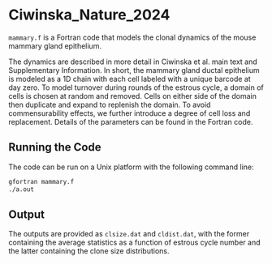# Ciwinska_Nature_2024


`mammary.f` is a Fortran code that models the clonal dynamics of the mouse mammary gland epithelium.

The dynamics are described in more detail in Ciwinska et al. main text and Supplementary Information. In short, the mammary gland ductal epithelium is modeled as a 1D chain with each cell labeled with a unique barcode at day zero. To model turnover during rounds of the estrous cycle, a domain of cells is chosen at random and removed. Cells on either side of the domain then duplicate and expand to replenish the domain. To avoid commensurability effects, we further introduce a degree of cell loss and replacement. Details of the parameters can be found in the Fortran code.

## Running the Code

The code can be run on a Unix platform with the following command line:

```sh
gfortran mammary.f
./a.out
```

## Output
The outputs are provided as `clsize.dat` and `cldist.dat`, with the former containing the average statistics as a function of estrous cycle number and the latter containing the clone size distributions. 
